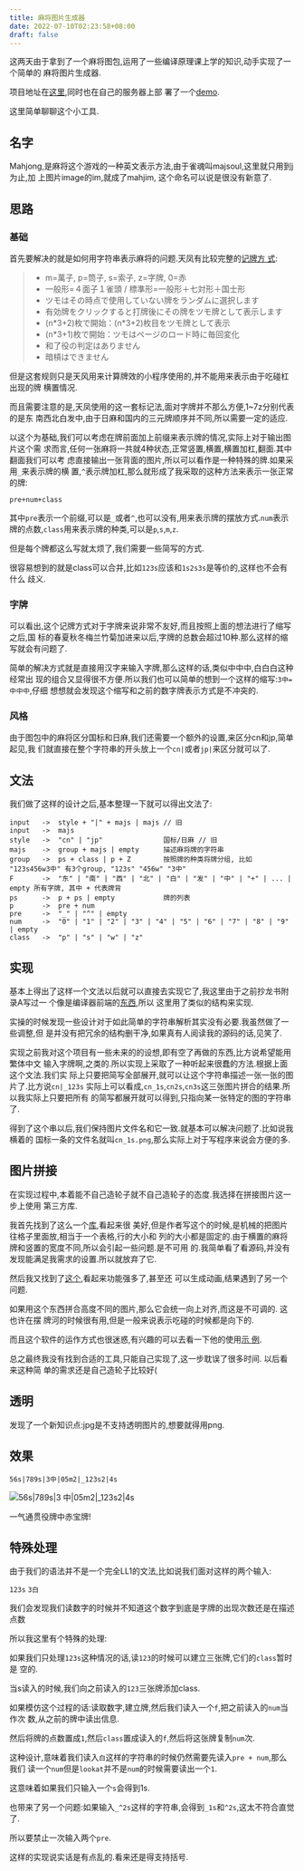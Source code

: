```yaml
---
title: 麻将图片生成器
date: 2022-07-10T02:23:58+08:00
draft: false
---
```

这两天由于拿到了一个麻将图包,运用了一些编译原理课上学的知识,动手实现了一个简单的
麻将图片生成器.

项目地址在[这里](https://github.com/black-desk/mahjim),同时也在自己的服务器上部
署了一个[demo](https://mahjim.black-desk.cn).

这里简单聊聊这个小工具.

## 名字

Mahjong,是麻将这个游戏的一种英文表示方法,由于雀魂叫majsoul,这里就只用到j为止,加
上图片image的im,就成了mahjim, 这个命名可以说是很没有新意了.

## 思路

### 基础

首先要解决的就是如何用字符串表示麻将的问题.天凤有比较完整的[记牌方
式][==link1==]:

> - m=萬子, p=筒子, s=索子, z=字牌, 0=赤
> - 一般形=４面子１雀頭 / 標準形=一般形＋七対形＋国士形
> - ツモはその時点で使用していない牌をランダムに選択します
> - 有効牌をクリックすると打牌後にその牌をツモ牌として表示します
> - (n\*3+2)枚で開始：(n\*3+2)枚目をツモ牌として表示
> - (n\*3+1)枚で開始：ツモはページのロード時に毎回変化
> - 和了役の判定はありません
> - 暗槓はできません

但是这套规则只是天风用来计算牌效的小程序使用的,并不能用来表示由于吃碰杠出现的牌
横置情况.

而且需要注意的是,天凤使用的这一套标记法,面对字牌并不那么方便,1\~7z分别代表的是东
南西北白发中,由于日麻和国内的三元牌顺序并不同,所以需要一定的适应.

以这个为基础,我们可以考虑在牌前面加上前缀来表示牌的情况,实际上对于输出图片这个需
求而言,任何一张麻将一共就4种状态,正常竖置,横置,横置加杠,翻面.其中翻面我们可以考
虑直接输出一张背面的图片,所以可以看作是一种特殊的牌.如果采用`_`来表示牌的横
置,`^`表示牌加杠,那么就形成了我采取的这种方法来表示一张正常的牌:

    pre+num+class

其中`pre`表示一个前缀,可以是`_`或者`^`,也可以没有,用来表示牌的摆放方式.`num`表示
牌的点数,`class`用来表示牌的种类,可以是`p`,`s`,`m`,`z`.

但是每个牌都这么写就太烦了,我们需要一些简写的方式.

很容易想到的就是class可以合并,比如`123s`应该和`1s2s3s`是等价的,这样也不会有什么
歧义.

### 字牌

可以看出,这个记牌方式对于字牌来说非常不友好,而且按照上面的想法进行了缩写之后,国
标的春夏秋冬梅兰竹菊加进来以后,字牌的总数会超过10种.那么这样的缩写就会有问题了.

简单的解决方式就是直接用汉字来输入字牌,那么这样的话,类似中中中,白白白这种经常出
现的组合又显得很不方便.所以我们也可以简单的想到一个这样的缩写:`3中=中中中`,仔细
想想就会发现这个缩写和之前的数字牌表示方式是不冲突的.

### 风格

由于图包中的麻将区分国标和日麻,我们还需要一个额外的设置,来区分cn和jp,简单起见,我
们就直接在整个字符串的开头放上一个`cn|`或者`jp|`来区分就可以了.

## 文法

我们做了这样的设计之后,基本整理一下就可以得出文法了:

    input   ->  style + "|" + majs | majs // 旧 
    input   ->  majs
    style   ->  "cn" | "jp"               国标/日麻 // 旧
    majs    ->  group + majs | empty      描述麻将牌的字符串
    group   ->  ps + class | p + Z        按照牌的种类将牌分组, 比如 "123s456w3中" 有3个group, "123s" "456w" "3中"
    F       ->  "东" | "南" | "西" | "北" | "白" | "发" | "中" | "+" | ... | empty 所有字牌, 其中 + 代表牌背
    ps      ->  p + ps | empty            牌的列表
    p       ->  pre + num
    pre     ->  "_" | "^" | empty
    num     ->  "0" | "1" | "2" | "3" | "4" | "5" | "6" | "7" | "8" | "9" | empty
    class   ->  "p" | "s" | "w" | "z"

## 实现

基本上得出了这样一个文法以后就可以直接去实现它了,我这里由于之前抄龙书附录A写过一
个像是编译器前端的[东西](https://github.com/black-desk/Compiler-front-end),所以
这里用了类似的结构来实现.

实操的时候发现一些设计对于如此简单的字符串解析其实没有必要.我虽然做了一些调整,但
是并没有把冗余的结构删干净,如果真有人阅读我的源码的话,见笑了.

实现之前我对这个项目有一些未来的的设想,即有空了再做的东西,比方说希望能用繁体中文
输入字牌啊,之类的.所以实现上采取了一种听起来很蠢的方法.根据上面这个文法.我们实
际上只要把简写全部展开,就可以让这个字符串描述一张一张的图片了.比方说`cn|_123s`
实际上可以看成,`cn_1s`,`cn2s`,`cn3s`这三张图片拼合的结果.所以我实际上只要把所有
的简写都展开就可以得到,只指向某一张特定的图的字符串了.

得到了这个串以后,我们保持图片文件名和它一致.就基本可以解决问题了.比如说我横着的
国标一条的文件名就叫`cn_1s.png`,那么实际上对于写程序来说会方便的多.

## 图片拼接

在实现过程中,本着能不自己造轮子就不自己造轮子的态度.我选择在拼接图片这一步上使用
第三方库.

我首先找到了这么一个[库](https://github.com/ozankasikci/go-image-merge),看起来很
美好,但是作者写这个的时候,是机械的把图片往格子里面放,相当于一个表格,行的大小和
列的大小都是固定的.由于横置的麻将牌和竖置的宽度不同,所以会引起一些问题.是不可用
的.我简单看了看源码,并没有发现能满足我需求的设置.所以就放弃了它.

然后我又找到了[这个](https://github.com/noelyahan/mergi),看起来功能强多了,甚至还
可以生成动画,结果遇到了另一个问题.

如果用这个东西拼合高度不同的图片,那么它会统一向上对齐,而这是不可调的. 这也许在摆
牌河的时候很有用,但是一般来说表示吃碰的时候都是向下的.

而且这个软件的运作方式也很迷惑,有兴趣的可以去看一下他的使用[示
例](https://github.com/noelyahan/mergi/blob/master/examples/merge/main.go#L69).

总之最终我没有找到合适的工具,只能自己实现了,这一步耽误了很多时间. 以后看来这种简
单的需求还是自己造轮子比较好(

## 透明

发现了一个新知识点:jpg是不支持透明图片的,想要就得用png.

## 效果

`56s|789s|3中|05m2|_123s2|4s`

![56s|789s|3
中|05m2|\_123s2|4s](https://mahjim.black-desk.cn/56s|789s|3中|05m2|_123s2|4s)

一气通贯役牌中赤宝牌\!

## 特殊处理

由于我们的语法并不是一个完全LL1的文法,比如说我们面对这样的两个输入:

`123s` `3白`

我们会发现我们读数字的时候并不知道这个数字到底是字牌的出现次数还是在描述点数

所以我这里有个特殊的处理:

如果我们只处理`123s`这种情况的话,读`123`的时候可以建立三张牌,它们的`class`暂时是
空的.

当s读入的时候,我们向之前读入的`123`三张牌添加class.

如果模仿这个过程的话:读取数字,建立牌,然后我们读入一个`f`,把之前读入的`num`当作次
数,从之前的牌中读出信息.

然后将牌的点数置成`1`,然后`class`置成读入的`f`,然后将这张牌复制`num`次.

这种设计,意味着我们读入`白`这样的字符串的时候仍然需要先读入`pre + num`,那么我们
读一个`num`但是`lookat`并不是`num`的时候需要读出一个`1`.

这意味着如果我们只输入一个`s`会得到1s.

也带来了另一个问题:如果输入`_^2s`这样的字符串,会得到`_1s`和`^2s`,这太不符合直觉
了.

所以要禁止一次输入两个`pre`.

这样的实现说实话是有点乱的.看来还是得支持括号.

[==link1==]: https://tenhou.net/2/
